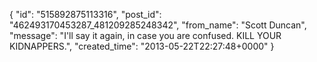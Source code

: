  {
   "id": "515892875113316",
   "post_id": "462493170453287_481209285248342",
   "from_name": "Scott Duncan",
   "message": "I'll say it again, in case you are confused. KILL YOUR KIDNAPPERS.",
   "created_time": "2013-05-22T22:27:48+0000"
 }
